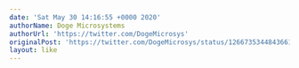 ```yaml
---
date: 'Sat May 30 14:16:55 +0000 2020'
authorName: Doge Microsystems
authorUrl: 'https://twitter.com/DogeMicrosys'
originalPost: 'https://twitter.com/DogeMicrosys/status/1266735344843661312'
layout: like
---
```

